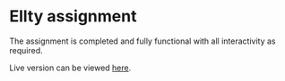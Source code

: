 # Ellty assignment

The assignment is completed and fully functional with all interactivity as required.

Live version can be viewed [here](https://ellty-frontendt.netlify.app/).
